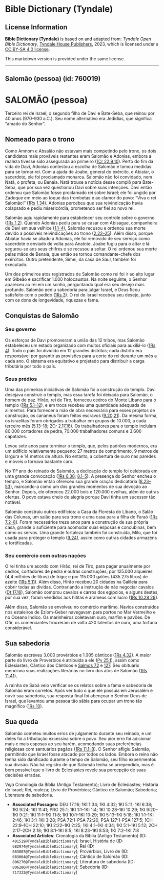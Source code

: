 # Bible Dictionary (Tyndale)

## License Information

**Bible Dictionary (Tyndale)** is based on and adapted from: _Tyndale Open Bible Dictionary_, [Tyndale House Publishers](https://tyndaleopenresources.com/), 2023, which is licensed under a [CC BY-SA 4.0 license](https://creativecommons.org/licenses/by-sa/4.0/legalcode.en).

This markdown version is provided under the same license.



--------------------------------

## Salomão (pessoa) (id: 760019)

SALOMÃO (pessoa)
================

Terceiro rei de Israel, o segundo filho de Davi e Bate\-Seba, que reinou por 40 anos (970–930 a.C.). Seu nome alternativo era Jedidias, que significa “amado do Senhor”.

Nomeado para o trono
--------------------

Como Amnom e Absalão não estavam mais competindo pelo trono, os dois candidatos mais prováveis restantes eram Salomão e Adonias, embora a realeza tivesse sido assegurada ao primeiro ([1Cr 22\.9,10](https://ref.ly/1Chr22:9-1Chr22:10)). Perto do fim da vida de Davi, Adonias contestou a escolha de Salomão e tomou medidas para se tornar rei. Com a ajuda de Joabe, general do exército, e Abiatar, o sacerdote, ele foi proclamado monarca. Salomão não foi convidado, nem Natã, o profeta, ou Benaia. Natã trouxe a notícia desse complô para Bate\-Seba, que por sua vez questionou Davi sobre suas intenções. Davi então ordenou que Salomão fosse proclamado rei sobre Israel; ele foi ungido por Zadoque em meio ao toque das trombetas e ao clamor do povo: “Viva o rei Salomão!” ([1Rs 1\.34](https://ref.ly/1Kgs1:34)). Adonias percebeu que sua reivindicação havia colapsado e pediu misericórdia, prometendo ser fiel ao novo rei.

Salomão agiu rapidamente para estabelecer seu controle sobre o governo ([1Rs 1,2](https://ref.ly/1Kgs1:1-1Kgs2:46)). Quando Adonias pediu para se casar com Abisague, companheira de Davi em sua velhice ([1\.1–4](https://ref.ly/1Kgs1:1-1Kgs1:4)), Salomão recusou e ordenou sua morte devido a possíveis reivindicações ao trono ([2\.22–25](https://ref.ly/1Kgs2:22-1Kgs2:25)). Além disso, porque Abiatar havia se aliado a Adonias, ele foi removido de seu serviço como sacerdote e enviado de volta para Anatote. Joabe fugiu para o altar e lá segurou\-se aos seus chifres e se recusou a soltar. O rei ordenou sua morte pelas mãos de Benaia, que então se tornou comandante\-chefe dos exércitos. Outro pretendente, Simei, da casa de Saul, também foi executado.

Um dos primeiros atos registrados de Salomão como rei foi ir ao alto lugar em Gibeão e sacrificar 1\.000 holocaustos. Na noite seguinte, o Senhor apareceu ao rei em um sonho, perguntando qual era seu desejo mais profundo. Salomão pediu sabedoria para julgar Israel, e Deus ficou satisfeito com o pedido ([1Rs 3](https://ref.ly/1Kgs3:1-1Kgs3:28)). O rei de Israel recebeu seu desejo, junto com os dons de longevidade, riquezas e fama.

Conquistas de Salomão
---------------------

### Seu governo

Os esforços de Davi promoveram a união das 12 tribos, mas Salomão estabeleceu um estado organizado com muitos oficiais para auxiliá\-lo ([1Rs 4](https://ref.ly/1Kgs4:1-1Kgs4:34)). Todo o país foi dividido em 12 grandes distritos; cada distrito era responsável por garantir as provisões para a corte do rei durante um mês a cada ano. O sistema era equitativo e projetado para distribuir a carga tributária por todo o país.

### Seus prédios

Uma das primeiras iniciativas de Salomão foi a construção do templo. Davi desejava construir o templo, mas essa tarefa foi deixada para Salomão, o homem de paz. Hirão, rei de Tiro, forneceu cedros do Monte Líbano para o templo ([1Rs 5\.1–12](https://ref.ly/1Kgs5:1-1Kgs5:12)), e em troca recebeu uma quantidade adequada de alimentos. Para fornecer a mão de obra necessária para esses projetos de construção, os cananeus foram feitos escravos ([9\.20,21](https://ref.ly/1Kgs9:20-1Kgs9:21)). Da mesma forma, os israelitas foram obrigados a trabalhar em grupos de 10\.000, a cada terceiro mês ([5\.13–18](https://ref.ly/1Kgs5:13-1Kgs5:18); [2Cr 2\.17,18](https://ref.ly/2Chr2:17-2Chr2:18)). Os trabalhadores para o templo incluíam 80\.000 cortadores de pedra, 70\.000 trabalhadores comuns e 3\.600 capatazes.

Levou sete anos para terminar o templo, que, pelos padrões modernos, era um edifício relativamente pequeno: 27 metros de comprimento, 9 metros de largura e 14 metros de altura. No entanto, a cobertura de ouro nas paredes e móveis o tornava bastante caro.

No 11º ano do reinado de Salomão, a dedicação do templo foi celebrada em uma grande convocação ([1Rs 6\.38](https://ref.ly/1Kgs6:38); [8\.1–5](https://ref.ly/1Kgs8:1-1Kgs8:5)). A presença do Senhor encheu o templo, e Salomão então ofereceu sua grande oração dedicatória ([8\.23–53](https://ref.ly/1Kgs8:23-1Kgs8:53)), marcando\-a como um dos grandes momentos de sua devoção ao Senhor. Depois, ele ofereceu 22\.000 bois e 120\.000 ovelhas, além de outras ofertas. O povo estava cheio de alegria porque Davi tinha um sucessor tão notável.

Salomão construiu outros edifícios: a Casa da Floresta do Líbano, o Salão das Colunas, um salão para seu trono e uma casa para a filha do Faraó ([1Rs 7\.2–8](https://ref.ly/1Kgs7:2-1Kgs7:8)). Foram necessários treze anos para a construção de sua própria casa, grande o suficiente para acomodar suas esposas e concubinas, bem como os servos. Uma grande fortaleza também foi construída, Milo, que foi usada para proteger o templo ([9\.24](https://ref.ly/1Kgs9:24)), assim como outras cidades armazéns e fortificadas.

### Seu comércio com outras nações

O rei tinha um acordo com Hirão, rei de Tiro, para pagar anualmente por cedros, cortadores de pedra e outras construções; por 125\.000 alqueires (4,4 milhões de litros) de trigo; e por 115\.000 galões (435\.275 litros) de azeite ([1Rs 5\.11](https://ref.ly/1Kgs5:11)). Além disso, Hirão recebeu 20 cidades na Galileia para cobrir todas as dívidas. Contrariando a instrução de não negociar cavalos ([Dt 17\.16](https://ref.ly/Deut17:16)), Salomão comprou cavalos e carros dos egípcios, e alguns destes, por sua vez, foram vendidos aos hititas e arameus com lucro ([1Rs 10\.28,29](https://ref.ly/1Kgs10:28-1Kgs10:29)).

Além disso, Salomão se envolveu no comércio marítimo. Navios construídos nos estaleiros de Eziom\-Geber navegavam para portos no Mar Vermelho e no Oceano Índico. Os marinheiros coletavam ouro, marfim e pavões. De Ofir, os comerciantes trouxeram de volta 420 talentos de ouro, uma fortuna considerável.

Sua sabedoria
-------------

Salomão escreveu 3\.000 provérbios e 1\.005 cânticos ([1Rs 4\.32](https://ref.ly/1Kgs4:32)). A maior parte do livro de Provérbios é atribuída a ele ([Pv 25\.1](https://ref.ly/Prov25:1)), assim como Eclesiastes, Cântico dos Cânticos e [Salmos 72](https://ref.ly/Ps72:1-Ps72:20) e [127](https://ref.ly/Ps127:1-Ps127:5). Seu obituário menciona suas realizações literárias no livro dos atos de Salomão ([1Rs 11\.41](https://ref.ly/1Kgs11:41)).

A rainha de Sabá veio verificar se os relatos sobre a fama e sabedoria de Salomão eram corretos. Após ver tudo o que ele possuía em Jerusalém e ouvir sua sabedoria, sua resposta final foi abençoar o Senhor Deus de Israel, que levantou uma pessoa tão sábia para ocupar um trono tão magnífico ([1Rs 10](https://ref.ly/1Kgs10:1-1Kgs10:29)).

Sua queda
---------

Salomão cometeu muitos erros de julgamento durante seu reinado, e um deles foi a tributação excessiva sobre o povo. Seu pior erro foi adicionar mais e mais esposas ao seu harém, acomodando suas preferências religiosas com santuários pagãos ([1Rs 11\.1–8](https://ref.ly/1Kgs11:1-1Kgs11:8)). O Senhor afligiu Salomão, permitindo que Israel fosse atacado por todos os lados. Embora o reino não tenha sido danificado durante o tempo de Salomão, seu filho experimentou sua divisão. Não há registro de que Salomão tenha se arrependido, mas é bem possível que o livro de Eclesiastes revele sua percepção de suas decisões erradas.

*Veja* Cronologia da Bíblia (Antigo Testamento); Livro de Eclesiastes; História de Israel; Rei, realeza; Livro de Provérbios; Cântico de Salomão; Sabedoria; Literatura de sabedoria.

* **Associated Passages:** DEU 17:16; 1KI 1:34; 1KI 4:32; 1KI 5:11; 1KI 6:38; 1KI 9:24; 1KI 11:41; PRO 25:1; 1KI 1:1–1KI 1:4; 1KI 10:28–1KI 10:29; 1KI 9:20–1KI 9:21; 1KI 11:1–1KI 11:8; 1KI 10:1–1KI 10:29; 1KI 5:13–1KI 5:18; 1KI 1:1–1KI 2:46; 1KI 3:1–1KI 3:28; PSA 72:1–PSA 72:20; PSA 127:1–PSA 127:5; 1CH 22:9–1CH 22:10; 1KI 2:22–1KI 2:25; 1KI 4:1–1KI 4:34; 1KI 5:1–1KI 5:12; 2CH 2:17–2CH 2:18; 1KI 8:1–1KI 8:5; 1KI 8:23–1KI 8:53; 1KI 7:2–1KI 7:8
* **Associated Articles:** Cronologia da Bíblia (Antigo Testamento) (ID: `481519@TyndaleBibleDictionary`); Israel, História de (ID: `682974@TyndaleBibleDictionary`); Rei (ID: `683007@TyndaleBibleDictionary`); Provérbios, Livro de (ID: `683064@TyndaleBibleDictionary`); Cântico de Salomão (ID: `806276@TyndaleBibleDictionary`); Literatura de sabedoria (ID: `806286@TyndaleBibleDictionary`); Sabedoria (ID: `717333@TyndaleBibleDictionary`)

